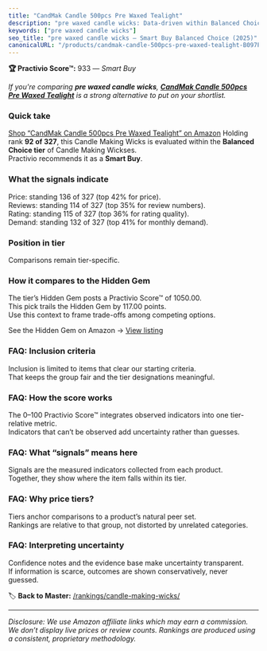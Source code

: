 ```yaml
---
title: "CandMak Candle 500pcs Pre Waxed Tealight"
description: "pre waxed candle wicks: Data-driven within Balanced Choice ranking using the Practivio Score™. Positioned by quality, value, demand, findability, momentum."
keywords: ["pre waxed candle wicks"]
seo_title: "pre waxed candle wicks — Smart Buy Balanced Choice (2025)"
canonicalURL: "/products/candmak-candle-500pcs-pre-waxed-tealight-B097P9TNZ6/"
---
```


**🏆 Practivio Score™:** 933 — _Smart Buy_


*If you're comparing **pre waxed candle wicks**, **[CandMak Candle 500pcs Pre Waxed Tealight](https://www.amazon.com/dp/B097P9TNZ6?tag=practivio-20)** is a strong alternative to put on your shortlist.*
### Quick take
[Shop “CandMak Candle 500pcs Pre Waxed Tealight” on Amazon](https://www.amazon.com/dp/B097P9TNZ6?tag=practivio-20)
Holding rank **92 of 327**, this Candle Making Wicks is evaluated within the **Balanced Choice tier** of Candle Making Wickses.  
Practivio recommends it as a **Smart Buy**.

### What the signals indicate
Price: standing 136 of 327 (top 42% for price).  
Reviews: standing 114 of 327 (top 35% for review numbers).  
Rating: standing 115 of 327 (top 36% for rating quality).  
Demand: standing 132 of 327 (top 41% for monthly demand).

### Position in tier
Comparisons remain tier-specific.

### How it compares to the Hidden Gem
The tier’s Hidden Gem posts a Practivio Score™ of 1050.00.  
This pick trails the Hidden Gem by 117.00 points.  
Use this context to frame trade-offs among competing options.  

See the Hidden Gem on Amazon → [View listing](https://www.amazon.com/dp/B07K1YZ27X?tag=practivio-20)

### FAQ: Inclusion criteria
Inclusion is limited to items that clear our starting criteria.  
That keeps the group fair and the tier designations meaningful.

### FAQ: How the score works
The 0–100 Practivio Score™ integrates observed indicators into one tier-relative metric.  
Indicators that can’t be observed add uncertainty rather than guesses.

### FAQ: What “signals” means here
Signals are the measured indicators collected from each product.  
Together, they show where the item falls within its tier.

### FAQ: Why price tiers?
Tiers anchor comparisons to a product’s natural peer set.  
Rankings are relative to that group, not distorted by unrelated categories.

### FAQ: Interpreting uncertainty
Confidence notes and the evidence base make uncertainty transparent.  
If information is scarce, outcomes are shown conservatively, never guessed.


🏷️ **Back to Master:** [/rankings/candle-making-wicks/](/rankings/candle-making-wicks/)

---
_Disclosure: We use Amazon affiliate links which may earn a commission. We don’t display live prices or review counts. Rankings are produced using a consistent, proprietary methodology._
